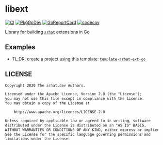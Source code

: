 # libext

[![CI](https://github.com/arhat-dev/libext-go/workflows/CI/badge.svg)](https://github.com/arhat-dev/libext-go/actions?query=workflow%3ACI)
[![PkgGoDev](https://pkg.go.dev/badge/arhat.dev/libext)](https://pkg.go.dev/arhat.dev/libext)
[![GoReportCard](https://goreportcard.com/badge/arhat.dev/libext)](https://goreportcard.com/report/arhat.dev/libext)
[![codecov](https://codecov.io/gh/arhat-dev/libext-go/branch/master/graph/badge.svg)](https://codecov.io/gh/arhat-dev/libext-go)

Library for building [`arhat`](https://github.com/arhat-dev/arhat) extensions in Go

## Examples

- TL;DR, create a project using this template: [`template-arhat-ext-go`](https://github.com/arhat-dev/template-arhat-ext-go)

## LICENSE

```txt
Copyright 2020 The arhat.dev Authors.

Licensed under the Apache License, Version 2.0 (the "License");
you may not use this file except in compliance with the License.
You may obtain a copy of the License at

    http://www.apache.org/licenses/LICENSE-2.0

Unless required by applicable law or agreed to in writing, software
distributed under the License is distributed on an "AS IS" BASIS,
WITHOUT WARRANTIES OR CONDITIONS OF ANY KIND, either express or implied.
See the License for the specific language governing permissions and
limitations under the License.
```

